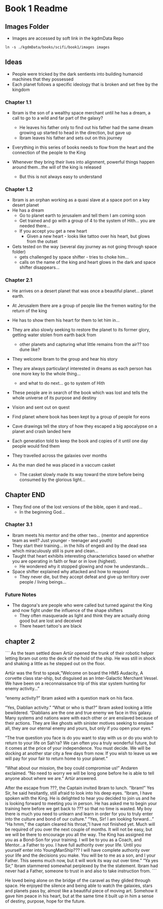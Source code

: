 # Book 1 Readme

## Images Folder
* Images are accessed by soft link in the kgdmData Repo
```
ln -s ./kgdmData/books/scifi/book1/images images
```


## Ideas
* People were tricked by the dark sentients into building humanoid machines that they possessed
* Each planet follows a specific ideology that is broken and set free by the kingdom

### Chapter 1.1
* Ibram is the son of a wealthy space merchant until he has a dream, a call to go to a wild and far part of the galaxy?
  * He leaves his father only to find out his father had the same dream growing up started to head in the direction, but gave up
  * Ibram leaves his father and sets out on this journey

* Everything in this series of books needs to flow from the heart and the connection of the people to the King
* Whenever they bring their lives into alignment, powerful things happen around them...the will of the king is released
  * But this is not always easy to understand

### Chapter 1.2
* Ibram is an orphan working as a quasi slave at a space port on a key desert planet
* He has a dream
  * Go to planet earth to jerusalem and tell them I am coming soon
  * Get trained and go with a group of 4 to the system of Hith... you are needed there...
  * If you accept you get a new heart
    * Given a new heart - looks like tattoo over his heart, but glows from the outset
* Gets tested on the way (several day journey as not going through space folder)
  * gets challenged by space shifter - tries to choke him...
  * calls on the name of the king and heart glows in the dark and space shifter disappears...

### Chapter 2.1
* He arrives on a desert planet that was once a beautiful planet... planet earth.
* At Jerusalem there are a group of people like the fremen waiting for the return of the king
* He has to show them his heart for them to let him in...
* They are also slowly seeking to restore the planet to its former glory, getting water stolen from earth back from
  * other planets and capturing what little remains from the air?? too dune like?
* They welcome Ibram to the group and hear his story
* They are always particularyl interested in dreams as each person has one more key to the whole thing...
  * and what to do next... go to system of Hith
* These people are in search of the book which was lost and tells the whole universe of its purpose and destiny
  
* Vision and sent out on quest
* Find planet where book has been kept by a group of people for eons
* Cave drawings tell the story of how they escaped a big apocalypse on a planet and crash landed here
* Each generation told to keep the book and copies of it until one day people would find them

* They travelled across the galaxies over months
* As the man died he was placed in a vaccum casket
  * The casket slowly made its way toward the store before being consumed by the glorious light...

## Chapter END
* They find one of the lost versions of the bible, open it and read...
  * In the beginning God...



### Chapter 3.1
* Ibram meets his mentor and the other two... (mentor and apprentice team as well? Just younger - teenager and youth)
* They start their training... in the hills of engedi and by the dead sea which miraculously still is pure and clean...
* Taught that heart exhibits interesting characteristics based on whether you are operating in faith or fear or in love (highest).
  * He wondered why it stopped glowing and now he understands...
* Space shifter explained why attacked and how to respond
  * They never die, but they accept defeat and give up territory over people / living beings...


### Future Notes
* The dagona's are people who were called but turned against the King and now fight under the influence of the shape shifters
  * They often masquerade as light and think they are actually doing good but are lost and deceived
  * There heaert tattoo's are black


## chapter 2

ˋˋˋ
As the team settled down Artür opened the trunk of their robotic helper letting Ibram out onto the deck of the hold of the ship. He was still in shock and shaking a little as he stepped out on the floor.

Artür was the first to speak,”Welcome on board the HMS Audacity, A corvette class star-ship, but disguised as an Inter-Galactic Merchant Vessel. We have been on a reconnaissance trip of this star system hunting for enemy activity…”

“enemy activity?” Ibram asked with a question mark on his face.

“Yes, Diablian activity.”
“What or who is that?” Ibram asked looking a little bewildered.
“Diablians are the one and true enemy we face in this galaxy. Many systems and nations ware with each other or are enslaved because of their actions. They are like ghosts with sinister motives seeking to enslave all, they are our eternal enemy and yours, but only if you open your eyes.”

“The true question you face is do you want to stay with us or do you wish to return to your life on Sah’ra? We can often you a truly wonderful future, but it comes at the price of your independence. You must decide. We will be docking at another star city a few days from now. If you wish to leave us we will pay for your fair to return home to your planet.”

“What about our mission, the boy could compromise us!” Andaren exclaimed.
“No need to worry we will be long gone before he is able to tell anyone about where we are.” Artür answered.

After the escape from ???, the Captain invited Ibram to lunch.
“Ibram!”
Yes Sir, he said hesitantly, still afraid to look into his deep eyes.
“Ibram, I have spoken with the King. He is delighted to hear you decided to join us and he is looking forward to meeting you in person. He has asked me to begin your training here before we get back to ??? so that no time is wasted. My boy there is much you need to unlearn and learn in order for you to truly enter into the culture and bond of our culture.”
“Yes, Sir! I am looking forward…”
“Ha hmm,” the captain cleared his throat,”I have not finished yet. Much will be required of you over the next couple of months. It will not be easy, but we will be there to encourage you all the way. The King has assigned me you as a Bond-Son for your training. I will be to you as a Coach, and Mentor...a Father to you. I have full authority over your life. Until you yourself enter into YoungManShip??? I will have complete authority over your life and the decisions you make. You will be to me as a son, and I your Father. This seems much now, but it will work its way out over time.”
“Ya yes Sir,” Ibram stammered somewhat perplexed by the the statement. Ibram had never had a Father, someone to trust in and also to take instruction from.
ˋˋˋ

He loved being alone on the bridge of the caravel as they glided through space. He enjoyed the silence and being able to watch the galaxies, stars and planets pass by, almost like a beautiful piece of moving art. Somehow it gave him peace in his heart, but at the same time it built up in him a sense of destiny, purpose, hope for the future.